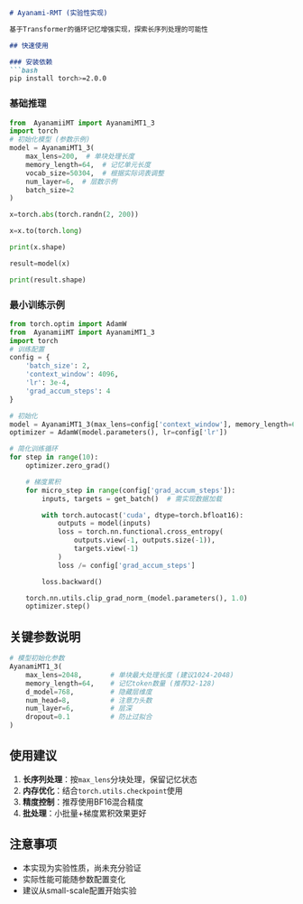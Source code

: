 
```markdown
# Ayanami-RMT (实验性实现)

基于Transformer的循环记忆增强实现，探索长序列处理的可能性

## 快速使用

### 安装依赖
```bash
pip install torch>=2.0.0
```

### 基础推理
```python
from  AyanamiiMT import AyanamiMT1_3
import torch
# 初始化模型 (参数示例)
model = AyanamiMT1_3(
    max_lens=200,  # 单块处理长度
    memory_length=64,  # 记忆单元长度
    vocab_size=50304,  # 根据实际词表调整
    num_layer=6,  # 层数示例
    batch_size=2
)

x=torch.abs(torch.randn(2, 200))

x=x.to(torch.long)

print(x.shape)

result=model(x)

print(result.shape)
```

### 最小训练示例
```python
from torch.optim import AdamW
from  AyanamiiMT import AyanamiMT1_3
import torch
# 训练配置
config = {
    'batch_size': 2,
    'context_window': 4096,
    'lr': 3e-4,
    'grad_accum_steps': 4
}

# 初始化
model = AyanamiMT1_3(max_lens=config['context_window'], memory_length=64)
optimizer = AdamW(model.parameters(), lr=config['lr'])

# 简化训练循环
for step in range(10):
    optimizer.zero_grad()

    # 梯度累积
    for micro_step in range(config['grad_accum_steps']):
        inputs, targets = get_batch()  # 需实现数据加载

        with torch.autocast('cuda', dtype=torch.bfloat16):
            outputs = model(inputs)
            loss = torch.nn.functional.cross_entropy(
                outputs.view(-1, outputs.size(-1)),
                targets.view(-1)
            )
            loss /= config['grad_accum_steps']

        loss.backward()

    torch.nn.utils.clip_grad_norm_(model.parameters(), 1.0)
    optimizer.step()
```

## 关键参数说明
```python
# 模型初始化参数
AyanamiMT1_3(
    max_lens=2048,       # 单块最大处理长度 (建议1024-2048)
    memory_length=64,    # 记忆token数量 (推荐32-128)
    d_model=768,         # 隐藏层维度
    num_head=8,          # 注意力头数
    num_layer=6,         # 层深
    dropout=0.1          # 防止过拟合
)
```

## 使用建议
1. **长序列处理**：按`max_lens`分块处理，保留记忆状态
2. **内存优化**：结合`torch.utils.checkpoint`使用
3. **精度控制**：推荐使用BF16混合精度
4. **批处理**：小批量+梯度累积效果更好

## 注意事项
- 本实现为实验性质，尚未充分验证
- 实际性能可能随参数配置变化
- 建议从small-scale配置开始实验
```

